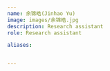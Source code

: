 ```yaml
---
name: 余锦皓(Jinhao Yu)
image: images/余锦皓.jpg
description: Research assistant
role: Research assistant

aliases:


---
```



